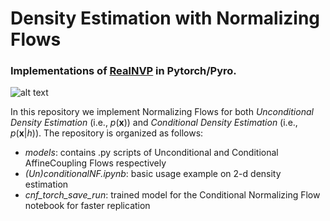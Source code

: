 # Density Estimation with Normalizing Flows 
 
### Implementations of [RealNVP](https://arxiv.org/pdf/1605.08803.pdf) in Pytorch/Pyro.

![alt text](assets/nf_gif.gif)

In this repository we implement Normalizing Flows for both *Unconditional Density Estimation* (i.e., $p(\mathbf{x})$) and *Conditional Density Estimation* (i.e., $p(\mathbf{x}|h)$). The repository is organized as follows:

- *models*: contains .py scripts of Unconditional and Conditional AffineCoupling Flows respectively
- *(Un)conditionalNF.ipynb*: basic usage example on 2-d density estimation
- *cnf_torch_save_run*: trained model for the Conditional Normalizing Flow notebook for faster replication
